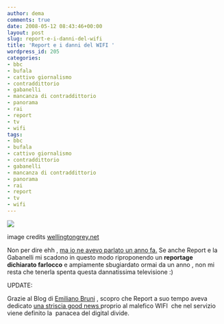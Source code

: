 ```yaml
---
author: dema
comments: true
date: 2008-05-12 08:43:46+00:00
layout: post
slug: report-e-i-danni-del-wifi
title: 'Report e i danni del WIFI '
wordpress_id: 205
categories:
- bbc
- bufala
- cattivo giornalismo
- contraddittorio
- gabanelli
- mancanza di contraddittorio
- panorama
- rai
- report
- tv
- wifi
tags:
- bbc
- bufala
- cattivo giornalismo
- contraddittorio
- gabanelli
- mancanza di contraddittorio
- panorama
- rai
- report
- tv
- wifi
---
```


[![](http://dema.tv/wp-content/uploads/2008/05/2007-05-27-the-truth-about-wireless-devices1.png)](http://dema.tv/wp-content/uploads/2008/05/2007-05-27-the-truth-about-wireless-devices1.png)

image credits [wellingtongrey.net](http://wellingtongrey.net)

Non per dire ehh , [ma io ne avevo parlato un anno fa.](http://itfonblog.wordpress.com/2007/05/23/wifi-e-preti-pedofili/)
Se anche Report e la Gabanelli mi scadono in questo modo riproponendo un **reportage dichiarato farlocco** e ampiamente sbugiardato ormai da un anno , non mi resta che tenerla spenta questa dannatissima televisione :)

UPDATE:

Grazie al Blog di [Emiliano Bruni](http://blog.ebruni.it/blog/) , scopro che Report a suo tempo aveva dedicato [una striscia good news ](http://www.rai.tv/mpplaymedia/0,,RaiTre-Report%5E23%5E43358,00.html)proprio al malefico WIFI  che nel servizio viene definito la  panacea del digital divide.
